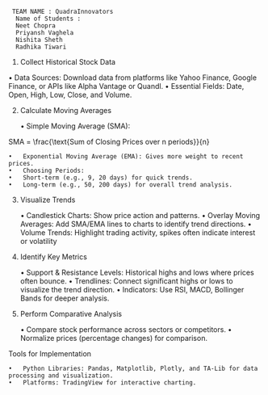 
     TEAM NAME : QuadraInnovators 
      Name of Students :
      Neet Chopra 
      Priyansh Vaghela 
      Nishita Sheth
      Radhika Tiwari

1. Collect Historical Stock Data

•	Data Sources: Download data from platforms like Yahoo Finance, Google Finance, or APIs like Alpha Vantage or Quandl.
	•	Essential Fields: Date, Open, High, Low, Close, and Volume.

2. Calculate Moving Averages

	•	Simple Moving Average (SMA):

SMA = \frac{\text{Sum of Closing Prices over n periods}}{n}

	•	Exponential Moving Average (EMA): Gives more weight to recent prices.
	•	Choosing Periods:
	•	Short-term (e.g., 9, 20 days) for quick trends.
	•	Long-term (e.g., 50, 200 days) for overall trend analysis.





3. Visualize Trends

	•	Candlestick Charts: Show price action and patterns.
	•	Overlay Moving Averages: Add SMA/EMA lines to charts to identify trend directions.
	•	Volume Trends: Highlight trading activity, spikes often indicate interest or volatility

4. Identify Key Metrics

	•	Support & Resistance Levels: Historical highs and lows where prices often bounce.
	•	Trendlines: Connect significant highs or lows to visualize the trend direction.
	•	Indicators: Use RSI, MACD, Bollinger Bands for deeper analysis.

5. Perform Comparative Analysis

	•	Compare stock performance across sectors or competitors.
	•	Normalize prices (percentage changes) for comparison.




Tools for Implementation

	•	Python Libraries: Pandas, Matplotlib, Plotly, and TA-Lib for data processing and visualization.
	•	Platforms: TradingView for interactive charting.
